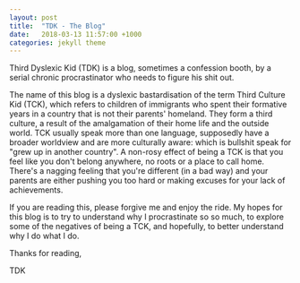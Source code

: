 ```yaml
---
layout: post
title:  "TDK - The Blog"
date:   2018-03-13 11:57:00 +1000
categories: jekyll theme
---
```

 
Third Dyslexic Kid (TDK) is a blog, sometimes a confession booth, by a serial chronic procrastinator who needs to figure his shit out. 

The name of this blog is a dyslexic bastardisation of the term Third Culture Kid (TCK), which refers to children of immigrants who spent their formative years in a country that is not their parents' homeland. They form a third culture, a result of the amalgamation of their home life and the outside world. TCK usually speak more than one language, supposedly have a broader worldview and are more culturally aware: which is bullshit speak for "grew up in another country". A non-rosy effect of being a TCK is that you feel like you don't belong anywhere, no roots or a place to call home. There's a nagging feeling that you're different (in a bad way) and your parents are either pushing you too hard or making excuses for your lack of achievements. 

If you are reading this, please forgive me and enjoy the ride. My hopes for this blog is to try to understand why I procrastinate so so much, to explore some of the negatives of being a TCK, and hopefully, to better understand why I do what I do. 

Thanks for reading,

TDK
